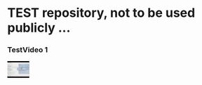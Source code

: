 # TEST repository, not to be used publicly ...

### TestVideo 1


[<img src="readme/wm-prev.gif" width="10%">](https://youtu.be/3ava4MVEu_I)
